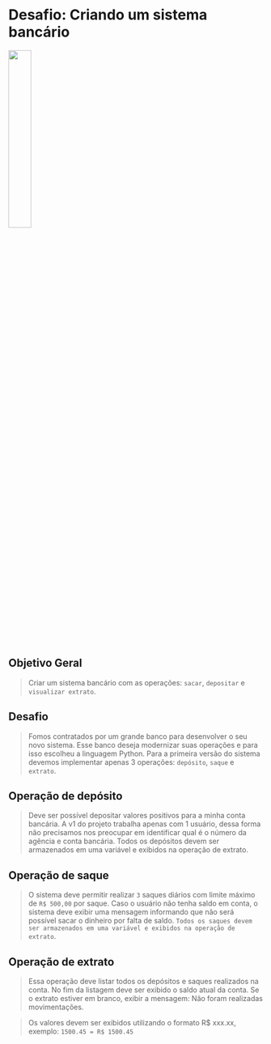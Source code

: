 # Desafio: Criando um sistema bancário
<img src="https://cdn-icons-png.flaticon.com/512/10986/10986503.png" width="30%">

## Objetivo Geral

> Criar um sistema bancário com as operações: `sacar`, `depositar` e `visualizar extrato`.


## Desafio
> Fomos contratados por um grande banco para desenvolver o seu novo sistema. Esse banco deseja modernizar suas operações e para isso escolheu a linguagem Python. Para a primeira versão do sistema devemos implementar apenas 3 operações: `depósito`, `saque` e `extrato`.
 
## Operação de depósito
> Deve ser possível depositar valores positivos para a minha conta bancária. A v1 do projeto trabalha apenas com 1 usuário, dessa forma não precisamos nos preocupar em identificar qual é o número da agência e conta bancária. Todos os depósitos devem ser armazenados em uma variável e exibidos na operação de extrato.

## Operação de saque
> O sistema deve permitir realizar `3` saques diários com limite máximo de `R$ 500,00` por saque. Caso o usuário não tenha saldo em conta, o sistema deve exibir uma mensagem informando que não será possível sacar o dinheiro por falta de saldo. `Todos os saques devem ser armazenados em uma variável e exibidos na operação de extrato`.

## Operação de extrato
> Essa operação deve listar todos os depósitos e saques realizados na conta. No fim da listagem deve ser exibido o saldo atual da conta. Se o extrato estiver em branco, exibir a mensagem: Não foram realizadas movimentações.<br/>

> Os valores devem ser exibidos utilizando o formato R$ xxx.xx, exemplo: `1500.45 = R$ 1500.45`

